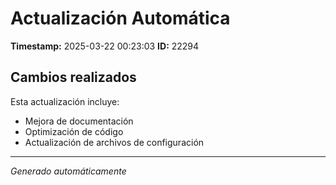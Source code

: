 # Actualización Automática

**Timestamp:** 2025-03-22 00:23:03
**ID:** 22294

## Cambios realizados

Esta actualización incluye:
- Mejora de documentación
- Optimización de código
- Actualización de archivos de configuración

---
*Generado automáticamente*
